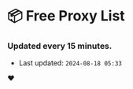 # :package: Free Proxy List
### Updated every 15 minutes.

- Last updated: `2024-08-18 05:33`

:heart:
